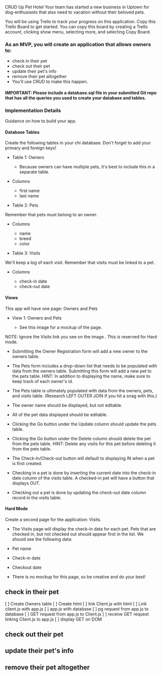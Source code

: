 CRUD Up Pet Hotel
Your team has started a new business in Uptown for dog-enthusiasts that also need to vacation without their beloved pets.

You will be using Trello to track your progress on this application. Copy this Trello Board to get started. You can copy this board by creating a Trello account, clicking show menu, selecting more, and selecting Copy Board.

### As an MVP, you will create an application that allows owners to:

* check in their pet
* check out their pet
* update their pet's info
* remove their pet altogether
* You'll use CRUD to make this happen.

#### IMPORTANT: Please include a database.sql file in your submitted Git repo that has all the queries you used to create your database and tables.

### Implementation Details
Guidance on how to build your app.

#### Database Tables

Create the following tables in your chi database. Don't forget to add your primary and foreign keys!

* Table 1: Owners

  * Because owners can have multiple pets, it's best to include this in a separate table.

* Columns

  * first name
  * last name

* Table 2: Pets

Remember that pets must belong to an owner.

* Columns

  * name
  * breed
  * color

* Table 3: Visits

We'll keep a log of each visit. Remember that visits must be linked to a pet.

* Columns

  * check-in date
  * check-out date

#### Views

This app will have one page: Owners and Pets

* View 1: Owners and Pets

  * See this image for a mockup of the page.

NOTE: Ignore the Visits link you see on the image . This is reserved for Hard mode.

* Submitting the Owner Registration form will add a new owner to the owners table.

* The Pets form includes a drop-down list that needs to be populated with data from the owners table. Submitting this form will add a new pet to the pets table. HINT: In addition to displaying the name, make sure to keep track of each owner's id.

* The Pets table is ultimately populated with data from the owners, pets, and visits table. (Research LEFT OUTER JOIN if you hit a snag with this.)

* The owner name should be displayed, but not editable.

* All of the pet data displayed should be editable.

* Clicking the Go button under the Update column should update the pets table.

* Clicking the Go button under the Delete column should delete the pet from the pets table. HINT: Delete any visits for this pet before deleting it from the pets table.

* The Check-In/Check-out button will default to displaying IN when a pet is first created.

* Checking in a pet is done by inserting the current date into the check-in date column of the visits table. A checked-in pet will have a button that displays OUT.

* Checking out a pet is done by updating the check-out date column record in the visits table.

#### Hard Mode
Create a second page for the application: Visits.

* The Visits page will display the check-in data for each pet. Pets that are checked in, but not checked out should appear first in the list. We should see the following data:

* Pet name
* Check-in date
* Checkout date
* There is no mockup for this page, so be creative and do your best!

## check in their pet
 [ ]  Create Owners table
 [ ]  Create html
 [ ]  link Client.js with html
 [ ]  Link client.js with app.js
 [ ]  app.js with database
 [ ]  pg request from app.js to database
 [ ]  GET request from app.js to Client.js
 [ ]  receive GET request linking Client.js to app.js
 [ ]  display GET on DOM
## check out their pet
## update their pet's info
## remove their pet altogether
